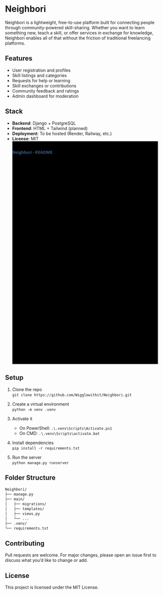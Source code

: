 # Neighbori

Neighbori is a lightweight, free-to-use platform built for connecting people through community-powered skill-sharing. 
Whether you want to learn something new, teach a skill, or offer services in exchange for knowledge, Neighbori enables all of that without the friction of traditional freelancing platforms.

##  Features

- User registration and profiles
- Skill listings and categories
- Requests for help or learning
- Skill exchanges or contributions
- Community feedback and ratings
- Admin dashboard for moderation

## Stack

- **Backend**: Django + PostgreSQL
- **Frontend**: HTML + Tailwind (planned)
- **Deployment**: To be hosted (Render, Railway, etc.)
- **License**: MIT![img.png](img.png)

## Setup

1. Clone the repo  
   `git clone https://github.com/Wigglewithit/Neighbori.git`

2. Create a virtual environment  
   `python -m venv .venv`

3. Activate it  
   - On PowerShell: `.\.venv\Scripts\Activate.ps1`
   - On CMD: `.\.venv\Scripts\activate.bat`

4. Install dependencies  
   `pip install -r requirements.txt`

5. Run the server  
   `python manage.py runserver`

##  Folder Structure

```
Neighbori/
├── manage.py
├── main/
│   ├── migrations/
│   ├── templates/
│   ├── views.py
│   └── ...
├── .venv/
└── requirements.txt
```

## Contributing

Pull requests are welcome. For major changes, please open an issue first to discuss what you’d like to change or add.

##  License

This project is licensed under the MIT License.

